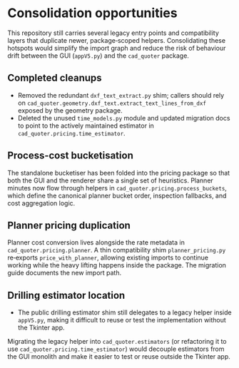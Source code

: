 # Consolidation opportunities

This repository still carries several legacy entry points and compatibility layers that duplicate newer, package‑scoped helpers. Consolidating these hotspots would simplify the import graph and reduce the risk of behaviour drift between the GUI (`appV5.py`) and the `cad_quoter` package.

## Completed cleanups

- Removed the redundant `dxf_text_extract.py` shim; callers should rely on `cad_quoter.geometry.dxf_text.extract_text_lines_from_dxf` exposed by the geometry package.
- Deleted the unused `time_models.py` module and updated migration docs to point to the actively maintained estimator in `cad_quoter.pricing.time_estimator`.

## Process-cost bucketisation

The standalone bucketiser has been folded into the pricing package so that both the GUI and the renderer share a single set of heuristics. Planner minutes now flow through helpers in `cad_quoter.pricing.process_buckets`, which define the canonical planner bucket order, inspection fallbacks, and cost aggregation logic.

## Planner pricing duplication

Planner cost conversion lives alongside the rate metadata in `cad_quoter.pricing.planner`. A thin compatibility shim `planner_pricing.py` re‑exports `price_with_planner`, allowing existing imports to continue working while the heavy lifting happens inside the package. The migration guide documents the new import path.

## Drilling estimator location

- The public drilling estimator shim still delegates to a legacy helper inside `appV5.py`, making it difficult to reuse or test the implementation without the Tkinter app.

Migrating the legacy helper into `cad_quoter.estimators` (or refactoring it to use `cad_quoter.pricing.time_estimator`) would decouple estimators from the GUI monolith and make it easier to test or reuse outside the Tkinter app.

